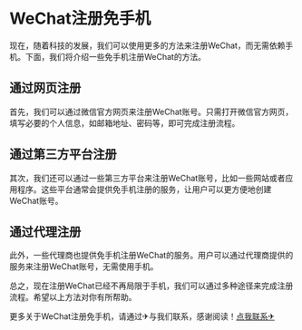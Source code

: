 # WeChat注册免手机

现在，随着科技的发展，我们可以使用更多的方法来注册WeChat，而无需依赖手机。下面，我们将介绍一些免手机注册WeChat的方法。

## 通过网页注册

首先，我们可以通过微信官方网页来注册WeChat账号。只需打开微信官方网页，填写必要的个人信息，如邮箱地址、密码等，即可完成注册流程。

## 通过第三方平台注册

其次，我们还可以通过一些第三方平台来注册WeChat账号，比如一些网站或者应用程序。这些平台通常会提供免手机注册的服务，让用户可以更方便地创建WeChat账号。

## 通过代理注册

此外，一些代理商也提供免手机注册WeChat的服务。用户可以通过代理商提供的服务来注册WeChat账号，无需使用手机。

总之，现在注册WeChat已经不再局限于手机，我们可以通过多种途径来完成注册流程。希望以上方法对你有所帮助。

更多关于WeChat注册免手机，请通过✈与我们联系，感谢阅读！[点我联系✈](https://img.G208.com)